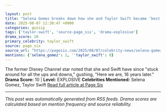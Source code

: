```yaml
---

layout: post
title: "Selena Gomez breaks down how she and Taylor Swift became ‘best friends’"
date: 2025-08-07 12:38:47 +0000
categories: gossip
tags: ['taylor-swift', 'source-page_six', 'drama-explosive']
drama_score: 10
primary_celebrity: taylor_swift
source: page_six
source_url: "https://pagesix.com/2025/08/07/celebrity-news/selena-gomez-breaks-down-how-she-and-taylor-swift-became-best-friends/"
mentions: {'selena_gomez': 2, ''taylor_swift': 8}
---
```


The former Disney Channel star noted that she and Swift have since "stuck around for all the ups and downs," gushing, "Here we are, 16 years later." **Drama Score:** 10 | **Level:** EXPLOSIVE **Celebrities Mentioned:** Selena Gomez, Taylor Swift [Read full article at Page Six](https://pagesix.com/2025/08/07/celebrity-news/selena-gomez-breaks-down-how-she-and-taylor-swift-became-best-friends/)

---

*This post was automatically generated from RSS feeds. Drama scores are calculated based on mention frequency and source reliability.*